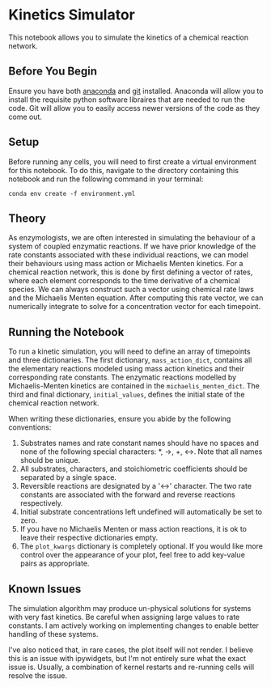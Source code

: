 # Kinetics Simulator

This notebook allows you to simulate the kinetics of a chemical reaction network.

## Before You Begin

Ensure you have both [anaconda](https://docs.conda.io/projects/conda/en/latest/index.html) and [git](https://git-scm.com/downloads) installed. Anaconda will allow you to install the requisite python software libraires that are needed to run the code. Git will allow you to easily access newer versions of the code as they come out.

## Setup

Before running any cells, you will need to first create a virtual environment for this notebook. To do this, navigate to the directory containing this notebook and run the following command in your terminal:

<code>conda env create -f environment.yml</code>

## Theory

As enzymologists, we are often interested in simulating the behaviour of a system of coupled enzymatic reactions. If we have prior knowledge of the rate constants associated with these individual reactions, we can model their behaviours using mass action or Michaelis Menten kinetics. For a chemical reaction network, this is done by first defining a vector of rates, where each element corresponds to the time derivative of a chemical species. We can always construct such a vector using chemical rate laws and the Michaelis Menten equation. After computing this rate vector, we can numerically integrate to solve for a concentration vector for each timepoint. 

## Running the Notebook

To run a kinetic simulation, you will need to define an array of timepoints and three dictionaries. The first dictionary, <code>mass_action_dict</code>, contains all the elementary reactions modeled using mass action kinetics and their corresponding rate constants. The enzymatic reactions modelled by Michaelis-Menten kinetics are contained in the <code>michaelis_menten_dict</code>. The third and final dictionary, <code>initial_values</code>, defines the initial state of the chemical reaction network.

When writing these dictionaries, ensure you abide by the following conventions:
1) Substrates names and rate constant names should have no spaces and none of the following special characters: *, ->, +, <->. Note that all names should be unique.
2) All substrates, characters, and stoichiometric coefficients should be separated by a single space.
3) Reversible reactions are designated by a '<->' character. The two rate constants are associated with the forward and reverse reactions respectively.
4) Initial substrate concentrations left undefined will automatically be set to zero.
5) If you have no Michaelis Menten or mass action reactions, it is ok to leave their respective dictionaries empty.
6) The <code>plot_kwargs</code> dictionary is completely optional. If you would like more control over the appearance of your plot, feel free to add key-value pairs as appropriate.

## Known Issues

The simulation algorithm may produce un-physical solutions for systems with very fast kinetics. Be careful when assigning large values to rate constants. I am actively working on implementing changes to enable better handling of these systems.

I've also noticed that, in rare cases, the plot itself will not render. I believe this is an issue with ipywidgets, but I'm not entirely sure what the exact issue is. Usually, a combination of kernel restarts and re-running cells will resolve the issue.